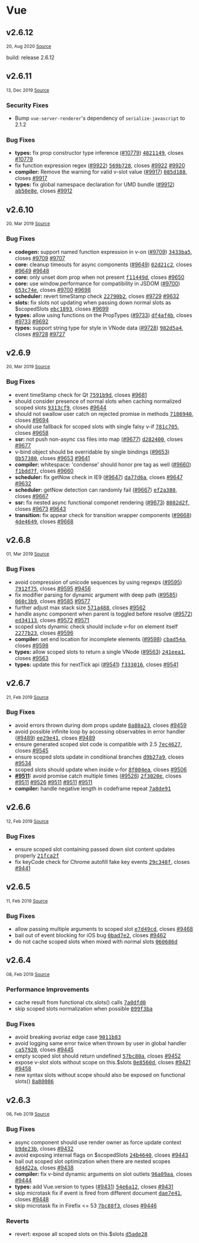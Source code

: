 # Vue

<div>
<demo-component app-code="vue"/>
</div>


## v2.6.12
<p style="font-size:12px;"> 20, Aug 2020 
<a href="https://github.com/vuejs/vue/releases/tag/v2.6.12" target="_blank"> 
Source </a><OutboundLink /></p>
<p>build: release 2.6.12</p>

## v2.6.11
<p style="font-size:12px;"> 13, Dec 2019 
<a href="https://github.com/vuejs/vue/releases/tag/v2.6.11" target="_blank"> 
Source </a><OutboundLink /></p>
<h3>Security Fixes</h3>
<ul>
<li>Bump <code>vue-server-renderer</code>'s dependency of <code>serialize-javascript</code> to 2.1.2</li>
</ul>
<h3>Bug Fixes</h3>
<ul>
<li><strong>types:</strong> fix prop constructor type inference (<a class="issue-link js-issue-link" href="https://github.com/vuejs/vue/pull/10779">#10779</a>) <a class="commit-link" href="https://github.com/vuejs/vue/commit/4821149b8bbd4650b1d9c9c3cfbb539ac1e24589"><tt>4821149</tt></a>, closes <a class="issue-link js-issue-link" href="https://github.com/vuejs/vue/pull/10779">#10779</a></li>
<li>fix function expression regex (<a class="issue-link js-issue-link" href="https://github.com/vuejs/vue/pull/9922">#9922</a>) <a class="commit-link" href="https://github.com/vuejs/vue/commit/569b728ab19d1956bf935a98c9c65a03d92ac85f"><tt>569b728</tt></a>, closes <a class="issue-link js-issue-link" href="https://github.com/vuejs/vue/pull/9922">#9922</a> <a class="issue-link js-issue-link" href="https://github.com/vuejs/vue/issues/9920">#9920</a></li>
<li><strong>compiler:</strong> Remove the warning for valid v-slot value (<a class="issue-link js-issue-link" href="https://github.com/vuejs/vue/pull/9917">#9917</a>) <a class="commit-link" href="https://github.com/vuejs/vue/commit/085d188379af98e9f482d7e2009ebfd771bd7ca5"><tt>085d188</tt></a>, closes <a class="issue-link js-issue-link" href="https://github.com/vuejs/vue/pull/9917">#9917</a></li>
<li><strong>types:</strong> fix global namespace declaration for UMD bundle (<a class="issue-link js-issue-link" href="https://github.com/vuejs/vue/pull/9912">#9912</a>) <a class="commit-link" href="https://github.com/vuejs/vue/commit/ab50e8e1da2f4f944af683252481728485fedf16"><tt>ab50e8e</tt></a>, closes <a class="issue-link js-issue-link" href="https://github.com/vuejs/vue/pull/9912">#9912</a></li>
</ul>

## v2.6.10
<p style="font-size:12px;"> 20, Mar 2019 
<a href="https://github.com/vuejs/vue/releases/tag/v2.6.10" target="_blank"> 
Source </a><OutboundLink /></p>
<h3>Bug Fixes</h3>
<ul>
<li><strong>codegen:</strong> support named function expression in v-on (<a class="issue-link js-issue-link" href="https://github.com/vuejs/vue/pull/9709">#9709</a>) <a class="commit-link" href="https://github.com/vuejs/vue/commit/3433ba5beef9a6dd97705943c3441ebbee222afd"><tt>3433ba5</tt></a>, closes <a class="issue-link js-issue-link" href="https://github.com/vuejs/vue/pull/9709">#9709</a> <a class="issue-link js-issue-link" href="https://github.com/vuejs/vue/issues/9707">#9707</a></li>
<li><strong>core:</strong> cleanup timeouts for async components (<a class="issue-link js-issue-link" href="https://github.com/vuejs/vue/pull/9649">#9649</a>) <a class="commit-link" href="https://github.com/vuejs/vue/commit/02d21c265c239682e73b2b3f98028f2da5e7205d"><tt>02d21c2</tt></a>, closes <a class="issue-link js-issue-link" href="https://github.com/vuejs/vue/pull/9649">#9649</a> <a class="issue-link js-issue-link" href="https://github.com/vuejs/vue/issues/9648">#9648</a></li>
<li><strong>core:</strong> only unset dom prop when not present <a class="commit-link" href="https://github.com/vuejs/vue/commit/f11449d916a468651d4fd5024c37e3eebbc9941f"><tt>f11449d</tt></a>, closes <a class="issue-link js-issue-link" href="https://github.com/vuejs/vue/issues/9650">#9650</a></li>
<li><strong>core:</strong> use window.performance for compatibility in JSDOM (<a class="issue-link js-issue-link" href="https://github.com/vuejs/vue/pull/9700">#9700</a>) <a class="commit-link" href="https://github.com/vuejs/vue/commit/653c74e64e5ccd66cda94c77577984f8afa8386d"><tt>653c74e</tt></a>, closes <a class="issue-link js-issue-link" href="https://github.com/vuejs/vue/pull/9700">#9700</a> <a class="issue-link js-issue-link" href="https://github.com/vuejs/vue/issues/9698">#9698</a></li>
<li><strong>scheduler:</strong> revert timeStamp check <a class="commit-link" href="https://github.com/vuejs/vue/commit/22790b250cd5239a8379b4ec8cc3a9b570dac4bc"><tt>22790b2</tt></a>, closes <a class="issue-link js-issue-link" href="https://github.com/vuejs/vue/issues/9729">#9729</a> <a class="issue-link js-issue-link" href="https://github.com/vuejs/vue/issues/9632">#9632</a></li>
<li><strong>slots:</strong> fix slots not updating when passing down normal slots as $scopedSlots <a class="commit-link" href="https://github.com/vuejs/vue/commit/ebc1893faccd1a9d953a8e8feddcb49cf1b9004d"><tt>ebc1893</tt></a>, closes <a class="issue-link js-issue-link" href="https://github.com/vuejs/vue/issues/9699">#9699</a></li>
<li><strong>types:</strong> allow using functions on the PropTypes (<a class="issue-link js-issue-link" href="https://github.com/vuejs/vue/pull/9733">#9733</a>) <a class="commit-link" href="https://github.com/vuejs/vue/commit/df4af4bd1906b9f23b62816142fdfbd6336d3d2f"><tt>df4af4b</tt></a>, closes <a class="issue-link js-issue-link" href="https://github.com/vuejs/vue/pull/9733">#9733</a> <a class="issue-link js-issue-link" href="https://github.com/vuejs/vue/issues/9692">#9692</a></li>
<li><strong>types:</strong> support string type for style in VNode data (<a class="issue-link js-issue-link" href="https://github.com/vuejs/vue/pull/9728">#9728</a>) <a class="commit-link" href="https://github.com/vuejs/vue/commit/982d5a492fb95577217e2dacaa044eabe78a8601"><tt>982d5a4</tt></a>, closes <a class="issue-link js-issue-link" href="https://github.com/vuejs/vue/pull/9728">#9728</a> <a class="issue-link js-issue-link" href="https://github.com/vuejs/vue/issues/9727">#9727</a></li>
</ul>

## v2.6.9
<p style="font-size:12px;"> 20, Mar 2019 
<a href="https://github.com/vuejs/vue/releases/tag/v2.6.9" target="_blank"> 
Source </a><OutboundLink /></p>
<h3>Bug Fixes</h3>
<ul>
<li>event timeStamp check for Qt <a class="commit-link" href="https://github.com/vuejs/vue/commit/7591b9dc6dde314f2d32dcd7a8355f696a330979"><tt>7591b9d</tt></a>, closes <a class="issue-link js-issue-link" href="https://github.com/vuejs/vue/issues/9681">#9681</a></li>
<li>should consider presence of normal slots when caching normalized scoped slots <a class="commit-link" href="https://github.com/vuejs/vue/commit/9313cf91740e1d43c43cf9e73d905dbab913beb5"><tt>9313cf9</tt></a>, closes <a class="issue-link js-issue-link" href="https://github.com/vuejs/vue/issues/9644">#9644</a></li>
<li>should not swallow user catch on rejected promise in methods <a class="commit-link" href="https://github.com/vuejs/vue/commit/7186940143704acc4ec046132f6a56e9c983e510"><tt>7186940</tt></a>, closes <a class="issue-link js-issue-link" href="https://github.com/vuejs/vue/issues/9694">#9694</a></li>
<li>should use fallback for scoped slots with single falsy v-if <a class="commit-link" href="https://github.com/vuejs/vue/commit/781c70514e01bc402828946805bfad7437c7175e"><tt>781c705</tt></a>, closes <a class="issue-link js-issue-link" href="https://github.com/vuejs/vue/issues/9658">#9658</a></li>
<li><strong>ssr:</strong> not push non-async css files into map (<a class="issue-link js-issue-link" href="https://github.com/vuejs/vue/pull/9677">#9677</a>) <a class="commit-link" href="https://github.com/vuejs/vue/commit/d28240009c4c49fb2ef42a79206f0d9ad03f736c"><tt>d282400</tt></a>, closes <a class="issue-link js-issue-link" href="https://github.com/vuejs/vue/pull/9677">#9677</a></li>
<li>v-bind object should be overridable by single bindings (<a class="issue-link js-issue-link" href="https://github.com/vuejs/vue/pull/9653">#9653</a>) <a class="commit-link" href="https://github.com/vuejs/vue/commit/0b57380f10986c6b07e3c240acc06bfd2eddfd1b"><tt>0b57380</tt></a>, closes <a class="issue-link js-issue-link" href="https://github.com/vuejs/vue/pull/9653">#9653</a> <a class="issue-link js-issue-link" href="https://github.com/vuejs/vue/issues/9641">#9641</a></li>
<li><strong>compiler:</strong> whitespace: 'condense' should honor pre tag as well (<a class="issue-link js-issue-link" href="https://github.com/vuejs/vue/pull/9660">#9660</a>) <a class="commit-link" href="https://github.com/vuejs/vue/commit/f1bdd7ff9d1fc86f7a8ad8d5cb6d9abc7b2e47f3"><tt>f1bdd7f</tt></a>, closes <a class="issue-link js-issue-link" href="https://github.com/vuejs/vue/pull/9660">#9660</a></li>
<li><strong>scheduler:</strong> fix getNow check in IE9 (<a class="issue-link js-issue-link" href="https://github.com/vuejs/vue/pull/9647">#9647</a>) <a class="commit-link" href="https://github.com/vuejs/vue/commit/da77d6a98bdccd8a2c8bfdfe6b9cb46efcb1193c"><tt>da77d6a</tt></a>, closes <a class="issue-link js-issue-link" href="https://github.com/vuejs/vue/pull/9647">#9647</a> <a class="issue-link js-issue-link" href="https://github.com/vuejs/vue/issues/9632">#9632</a></li>
<li><strong>scheduler:</strong> getNow detection can randomly fail (<a class="issue-link js-issue-link" href="https://github.com/vuejs/vue/pull/9667">#9667</a>) <a class="commit-link" href="https://github.com/vuejs/vue/commit/ef2a380c6eb6bd1a7ff516c357dafa717e75a745"><tt>ef2a380</tt></a>, closes <a class="issue-link js-issue-link" href="https://github.com/vuejs/vue/pull/9667">#9667</a></li>
<li><strong>ssr:</strong> fix nested async functional componet rendering (<a class="issue-link js-issue-link" href="https://github.com/vuejs/vue/pull/9673">#9673</a>) <a class="commit-link" href="https://github.com/vuejs/vue/commit/8082d2f910d963f14c151fb445e0fcc5c975cca9"><tt>8082d2f</tt></a>, closes <a class="issue-link js-issue-link" href="https://github.com/vuejs/vue/pull/9673">#9673</a> <a class="issue-link js-issue-link" href="https://github.com/vuejs/vue/issues/9643">#9643</a></li>
<li><strong>transition:</strong> fix appear check for transition wrapper components (<a class="issue-link js-issue-link" href="https://github.com/vuejs/vue/pull/9668">#9668</a>) <a class="commit-link" href="https://github.com/vuejs/vue/commit/4de4649d9637262a9b007720b59f80ac72a5620c"><tt>4de4649</tt></a>, closes <a class="issue-link js-issue-link" href="https://github.com/vuejs/vue/pull/9668">#9668</a></li>
</ul>

## v2.6.8
<p style="font-size:12px;"> 01, Mar 2019 
<a href="https://github.com/vuejs/vue/releases/tag/v2.6.8" target="_blank"> 
Source </a><OutboundLink /></p>
<h3>Bug Fixes</h3>
<ul>
<li>avoid compression of unicode sequences by using regexps (<a class="issue-link js-issue-link" href="https://github.com/vuejs/vue/pull/9595">#9595</a>) <a class="commit-link" href="https://github.com/vuejs/vue/commit/7912f75c5eb09e0aef3e4bfd8a3bb78cad7540d7"><tt>7912f75</tt></a>, closes <a class="issue-link js-issue-link" href="https://github.com/vuejs/vue/pull/9595">#9595</a> <a class="issue-link js-issue-link" href="https://github.com/vuejs/vue/issues/9456">#9456</a></li>
<li>fix modifier parsing for dynamic argument with deep path (<a class="issue-link js-issue-link" href="https://github.com/vuejs/vue/pull/9585">#9585</a>) <a class="commit-link" href="https://github.com/vuejs/vue/commit/060c3b98efa44a9f21bcc038a2593b1cc3c782e9"><tt>060c3b9</tt></a>, closes <a class="issue-link js-issue-link" href="https://github.com/vuejs/vue/pull/9585">#9585</a> <a class="issue-link js-issue-link" href="https://github.com/vuejs/vue/issues/9577">#9577</a></li>
<li>further adjust max stack size <a class="commit-link" href="https://github.com/vuejs/vue/commit/571a4880fc06b491a280325b79fd4cbb59ceb47e"><tt>571a488</tt></a>, closes <a class="issue-link js-issue-link" href="https://github.com/vuejs/vue/issues/9562">#9562</a></li>
<li>handle async component when parent is toggled before resolve (<a class="issue-link js-issue-link" href="https://github.com/vuejs/vue/pull/9572">#9572</a>) <a class="commit-link" href="https://github.com/vuejs/vue/commit/ed341137b23315b76ba391db1b0e537950c091e1"><tt>ed34113</tt></a>, closes <a class="issue-link js-issue-link" href="https://github.com/vuejs/vue/pull/9572">#9572</a> <a class="issue-link js-issue-link" href="https://github.com/vuejs/vue/issues/9571">#9571</a></li>
<li>scoped slots dynamic check should include v-for on element itself <a class="commit-link" href="https://github.com/vuejs/vue/commit/2277b2322cf81b5830a5b85f6600e1896edc7aa9"><tt>2277b23</tt></a>, closes <a class="issue-link js-issue-link" href="https://github.com/vuejs/vue/issues/9596">#9596</a></li>
<li><strong>compiler:</strong> set end location for incomplete elements (<a class="issue-link js-issue-link" href="https://github.com/vuejs/vue/pull/9598">#9598</a>) <a class="commit-link" href="https://github.com/vuejs/vue/commit/cbad54aa52847cfc934bb925d53c53ee57fc153d"><tt>cbad54a</tt></a>, closes <a class="issue-link js-issue-link" href="https://github.com/vuejs/vue/pull/9598">#9598</a></li>
<li><strong>types:</strong> allow scoped slots to return a single VNode (<a class="issue-link js-issue-link" href="https://github.com/vuejs/vue/pull/9563">#9563</a>) <a class="commit-link" href="https://github.com/vuejs/vue/commit/241eea19a64550bfdb3f9d7e4197127997572842"><tt>241eea1</tt></a>, closes <a class="issue-link js-issue-link" href="https://github.com/vuejs/vue/pull/9563">#9563</a></li>
<li><strong>types:</strong> update this for nextTick api (<a class="issue-link js-issue-link" href="https://github.com/vuejs/vue/pull/9541">#9541</a>) <a class="commit-link" href="https://github.com/vuejs/vue/commit/f33301619d18b9392597c5230af17921c0b42466"><tt>f333016</tt></a>, closes <a class="issue-link js-issue-link" href="https://github.com/vuejs/vue/pull/9541">#9541</a></li>
</ul>

## v2.6.7
<p style="font-size:12px;"> 21, Feb 2019 
<a href="https://github.com/vuejs/vue/releases/tag/v2.6.7" target="_blank"> 
Source </a><OutboundLink /></p>
<h3>Bug Fixes</h3>
<ul>
<li>avoid errors thrown during dom props update <a class="commit-link" href="https://github.com/vuejs/vue/commit/8a80a23ecba23f92f278d664388050ffcd121385"><tt>8a80a23</tt></a>, closes <a class="issue-link js-issue-link" href="https://github.com/vuejs/vue/issues/9459">#9459</a></li>
<li>avoid possible infinite loop by accessing observables in error handler (<a class="issue-link js-issue-link" href="https://github.com/vuejs/vue/pull/9489">#9489</a>) <a class="commit-link" href="https://github.com/vuejs/vue/commit/ee29e41ef469b3ca3c793f04289075e3b128447f"><tt>ee29e41</tt></a>, closes <a class="issue-link js-issue-link" href="https://github.com/vuejs/vue/pull/9489">#9489</a></li>
<li>ensure generated scoped slot code is compatible with 2.5 <a class="commit-link" href="https://github.com/vuejs/vue/commit/7ec4627902020cccd7b3f4fbc63e1b0d6b9798cd"><tt>7ec4627</tt></a>, closes <a class="issue-link js-issue-link" href="https://github.com/vuejs/vue/issues/9545">#9545</a></li>
<li>ensure scoped slots update in conditional branches <a class="commit-link" href="https://github.com/vuejs/vue/commit/d9b27a92bd5277ee23a4e68a8bd31ecc72f4c99b"><tt>d9b27a9</tt></a>, closes <a class="issue-link js-issue-link" href="https://github.com/vuejs/vue/issues/9534">#9534</a></li>
<li>scoped slots should update when inside v-for <a class="commit-link" href="https://github.com/vuejs/vue/commit/8f004ea44e06d7764fa884212fa95c2033515928"><tt>8f004ea</tt></a>, closes <a class="issue-link js-issue-link" href="https://github.com/vuejs/vue/issues/9506">#9506</a></li>
<li><strong><a class="issue-link js-issue-link" href="https://github.com/vuejs/vue/issues/9511">#9511</a>:</strong> avoid promise catch multiple times (<a class="issue-link js-issue-link" href="https://github.com/vuejs/vue/pull/9526">#9526</a>) <a class="commit-link" href="https://github.com/vuejs/vue/commit/2f3020e9cc1ad5c878606b56bb73a30b1d9bb7d9"><tt>2f3020e</tt></a>, closes <a class="issue-link js-issue-link" href="https://github.com/vuejs/vue/issues/9511">#9511</a> <a class="issue-link js-issue-link" href="https://github.com/vuejs/vue/pull/9526">#9526</a> <a class="issue-link js-issue-link" href="https://github.com/vuejs/vue/issues/9511">#9511</a> <a class="issue-link js-issue-link" href="https://github.com/vuejs/vue/issues/9511">#9511</a> <a class="issue-link js-issue-link" href="https://github.com/vuejs/vue/issues/9511">#9511</a></li>
<li><strong>compiler:</strong> handle negative length in codeframe repeat <a class="commit-link" href="https://github.com/vuejs/vue/commit/7a8de91cd78f523fabe8452652513250871a01c6"><tt>7a8de91</tt></a></li>
</ul>

## v2.6.6
<p style="font-size:12px;"> 12, Feb 2019 
<a href="https://github.com/vuejs/vue/releases/tag/v2.6.6" target="_blank"> 
Source </a><OutboundLink /></p>
<h3>Bug Fixes</h3>
<ul>
<li>ensure scoped slot containing passed down slot content updates properly <a class="commit-link" href="https://github.com/vuejs/vue/commit/21fca2fffc3a75235a6656eb85ae40835e04bf69"><tt>21fca2f</tt></a></li>
<li>fix keyCode check for Chrome autofill fake key events <a class="commit-link" href="https://github.com/vuejs/vue/commit/29c348f3cf60c50a52cc98123f8c54fa8f5672fc"><tt>29c348f</tt></a>, closes <a class="issue-link js-issue-link" href="https://github.com/vuejs/vue/issues/9441">#9441</a></li>
</ul>

## v2.6.5
<p style="font-size:12px;"> 11, Feb 2019 
<a href="https://github.com/vuejs/vue/releases/tag/v2.6.5" target="_blank"> 
Source </a><OutboundLink /></p>
<h3>Bug Fixes</h3>
<ul>
<li>allow passing multiple arguments to scoped slot <a class="commit-link" href="https://github.com/vuejs/vue/commit/e7d49cdcf2fd9a612e0dac7a7bea318824210881"><tt>e7d49cd</tt></a>, closes <a class="issue-link js-issue-link" href="https://github.com/vuejs/vue/issues/9468">#9468</a></li>
<li>bail out of event blocking for iOS bug <a class="commit-link" href="https://github.com/vuejs/vue/commit/0bad7e2a3508b55abaa8aec2a1bd9c1127305cb4"><tt>0bad7e2</tt></a>, closes <a class="issue-link js-issue-link" href="https://github.com/vuejs/vue/issues/9462">#9462</a></li>
<li>do not cache scoped slots when mixed with normal slots <a class="commit-link" href="https://github.com/vuejs/vue/commit/060686d6ea4d013129b4d2e93d7d2e5c93e09686"><tt>060686d</tt></a></li>
</ul>

## v2.6.4
<p style="font-size:12px;"> 08, Feb 2019 
<a href="https://github.com/vuejs/vue/releases/tag/v2.6.4" target="_blank"> 
Source </a><OutboundLink /></p>
<h3>Performance Improvements</h3>
<ul>
<li>cache result from functional ctx.slots() calls <a class="commit-link" href="https://github.com/vuejs/vue/commit/7a0dfd0badf3054c95ac1ec66cc6e213f1592c95"><tt>7a0dfd0</tt></a></li>
<li>skip scoped slots normalization when possible <a class="commit-link" href="https://github.com/vuejs/vue/commit/099f3ba60085a089ff369442bdb835f3868e47c0"><tt>099f3ba</tt></a></li>
</ul>
<h3>Bug Fixes</h3>
<ul>
<li>avoid breaking avoriaz edge case <a class="commit-link" href="https://github.com/vuejs/vue/commit/9011b83db79cf2f3563f8fccb2e41b5b863c3ee9"><tt>9011b83</tt></a></li>
<li>avoid logging same error twice when thrown by user in global handler <a class="commit-link" href="https://github.com/vuejs/vue/commit/ca57920edb56000bfc87bb64f4e5e3450c03e13a"><tt>ca57920</tt></a>, closes <a class="issue-link js-issue-link" href="https://github.com/vuejs/vue/issues/9445">#9445</a></li>
<li>empty scoped slot should return undefined <a class="commit-link" href="https://github.com/vuejs/vue/commit/57bc80a546acb2bd092edd393228324b453ae4e2"><tt>57bc80a</tt></a>, closes <a class="issue-link js-issue-link" href="https://github.com/vuejs/vue/issues/9452">#9452</a></li>
<li>expose v-slot slots without scope on this.$slots <a class="commit-link" href="https://github.com/vuejs/vue/commit/0e8560d0fc1c0fbf3a52464939701e0e44543b00"><tt>0e8560d</tt></a>, closes <a class="issue-link js-issue-link" href="https://github.com/vuejs/vue/issues/9421">#9421</a> <a class="issue-link js-issue-link" href="https://github.com/vuejs/vue/issues/9458">#9458</a></li>
<li>new syntax slots without scope should also be exposed on functional slots() <a class="commit-link" href="https://github.com/vuejs/vue/commit/8a800867fe61e5aa642e1e3da91bb890d07312f7"><tt>8a80086</tt></a></li>
</ul>

## v2.6.3
<p style="font-size:12px;"> 06, Feb 2019 
<a href="https://github.com/vuejs/vue/releases/tag/v2.6.3" target="_blank"> 
Source </a><OutboundLink /></p>
<h3>Bug Fixes</h3>
<ul>
<li>async component should use render owner as force update context <a class="commit-link" href="https://github.com/vuejs/vue/commit/b9de23b1008b52deca7e7df40843e318a42f3f53"><tt>b9de23b</tt></a>, closes <a class="issue-link js-issue-link" href="https://github.com/vuejs/vue/issues/9432">#9432</a></li>
<li>avoid exposing internal flags on $scopedSlots <a class="commit-link" href="https://github.com/vuejs/vue/commit/24b4640c1f268722f5ab8f03e68e2df897cfbdf6"><tt>24b4640</tt></a>, closes <a class="issue-link js-issue-link" href="https://github.com/vuejs/vue/issues/9443">#9443</a></li>
<li>bail out scoped slot optimization when there are nested scopes <a class="commit-link" href="https://github.com/vuejs/vue/commit/4d4d22a3f6017c46d08b67afe46af43027b06629"><tt>4d4d22a</tt></a>, closes <a class="issue-link js-issue-link" href="https://github.com/vuejs/vue/issues/9438">#9438</a></li>
<li><strong>compiler:</strong> fix v-bind dynamic arguments on slot outlets <a class="commit-link" href="https://github.com/vuejs/vue/commit/96a09aad99bdecbcc0e5c420077bf41893d4a745"><tt>96a09aa</tt></a>, closes <a class="issue-link js-issue-link" href="https://github.com/vuejs/vue/issues/9444">#9444</a></li>
<li><strong>types:</strong> add Vue.version to types (<a class="issue-link js-issue-link" href="https://github.com/vuejs/vue/pull/9431">#9431</a>) <a class="commit-link" href="https://github.com/vuejs/vue/commit/54e6a121e992f20c03f104533caa4c59e59b1ee7"><tt>54e6a12</tt></a>, closes <a class="issue-link js-issue-link" href="https://github.com/vuejs/vue/pull/9431">#9431</a></li>
<li>skip microtask fix if event is fired from different document <a class="commit-link" href="https://github.com/vuejs/vue/commit/dae7e4182fbbb41e599953cc22e5d54dbb164070"><tt>dae7e41</tt></a>, closes <a class="issue-link js-issue-link" href="https://github.com/vuejs/vue/issues/9448">#9448</a></li>
<li>skip microtask fix in Firefix &lt;= 53 <a class="commit-link" href="https://github.com/vuejs/vue/commit/7bc88f30c3eadded07dd5b460d1e7cb9342d017c"><tt>7bc88f3</tt></a>, closes <a class="issue-link js-issue-link" href="https://github.com/vuejs/vue/issues/9446">#9446</a></li>
</ul>
<h3>Reverts</h3>
<ul>
<li>revert: expose all scoped slots on this.$slots <a class="commit-link" href="https://github.com/vuejs/vue/commit/d5ade28652b07303ac6b713813792752ae5e4e04"><tt>d5ade28</tt></a></li>
</ul>

